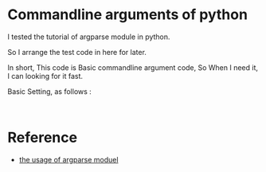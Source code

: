 # Commandline arguments of python 

 I tested the tutorial of argparse module in python.
 
 So I arrange the test code in here for later. 
 
 In short, This code is Basic commandline argument code, So When I need it, I can looking for it fast.

 Basic Setting, as follows : 
 
```


```
 
 
 # Reference
 
  - [the usage of argparse moduel](https://docs.python.org/2/howto/argparse.html#argparse-tutorial)
